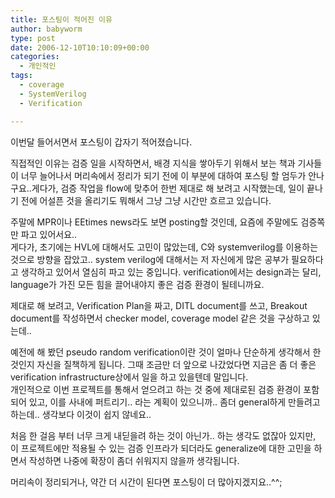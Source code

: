```yaml
---
title: 포스팅이 적어진 이유
author: babyworm
type: post
date: 2006-12-10T10:10:09+00:00
categories:
  - 개인적인
tags:
  - coverage
  - SystemVerilog
  - Verification

---
```

이번달 들어서면서 포스팅이 갑자기 적어졌습니다. 

직접적인 이유는 검증 일을 시작하면서, 배경 지식을 쌓아두기 위해서 보는 책과 기사들이 너무 늘어나서 머리속에서 정리가 되기 전에 이 부분에 대하여 포스팅 할 엄두가 안나구요..게다가, 검증 작업을 flow에 맞추어 한번 제대로 해 보려고 시작했는데, 일이 끝나기 전에 어설픈 것을 올리기도 뭐해서 그냥 그냥 시간만 흐르고 있습니다. 

주말에 MPR이나 EEtimes news라도 보면 posting할 것인데, 요즘에 주말에도 검증쪽만 파고 있어서요..  
게다가, 초기에는 HVL에 대해서도 고민이 많았는데, C와 systemverilog를 이용하는 것으로 방향을 잡았고.. system verilog에 대해서는 저 자신에게 많은 공부가 필요하다고 생각하고 있어서 열심히 파고 있는 중입니다. verification에서는 design과는 달리, language가 가진 모든 힘을 끌어내야지 좋은 검증 환경이 될테니까요. 

제대로 해 보려고, Verification Plan을 짜고, DITL document를 쓰고, Breakout document를 작성하면서 checker model, coverage model 같은 것을 구상하고 있는데.. 

예전에 해 봤던 pseudo random verification이란 것이 얼마나 단순하게 생각해서 한 것인지 자신을 질책하게 됩니다. 그때 조금만 더 앞으로 나갔었다면 지금은 좀 더 좋은 verification infrastructure상에서 일을 하고 있을텐데 말입니다.  
개인적으로 이번 프로젝트를 통해서 얻으려고 하는 것 중에 제대로된 검증 환경이 포함되어 있고, 이를 사내에 퍼트리기.. 라는 계획이 있으니까.. 좀더 general하게 만들려고 하는데.. 생각보다 이것이 쉽지 않네요.. 

처음 한 걸음 부터 너무 크게 내딛을려 하는 것이 아닌가.. 하는 생각도 없잖아 있지만, 이 프로젝트에만 적용될 수 있는 검증 인프라가 되더라도 generalize에 대한 고민을 하면서 작성하면 나중에 확장이 좀더 쉬워지지 않을까 생각됩니다. 

머리속이 정리되거나, 약간 더 시간이 된다면 포스팅이 더 많아지겠지요..^^;
